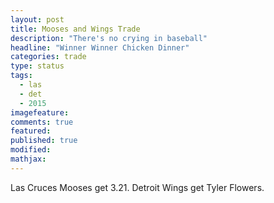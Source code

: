 ```yaml
---
layout: post
title: Mooses and Wings Trade
description: "There's no crying in baseball"
headline: "Winner Winner Chicken Dinner"
categories: trade
type: status
tags: 
  - las
  - det
  - 2015
imagefeature:
comments: true
featured:
published: true
modified:
mathjax:
---
```


Las Cruces Mooses get 3.21.
Detroit Wings get Tyler Flowers.
